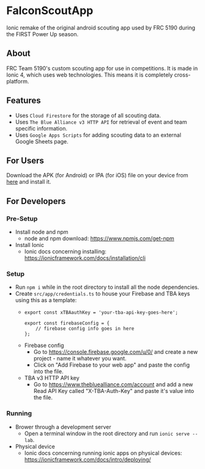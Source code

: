 # FalconScoutApp
Ionic remake of the original android scouting app used by FRC 5190 during the FIRST Power Up season.

## About
FRC Team 5190's custom scouting app for use in competitions. It is made in Ionic 4, which uses web technologies. This means it is completely cross-platform.

## Features
- Uses `Cloud Firestore` for the storage of all scouting data.
- Uses `The Blue Alliance v3 HTTP API` for retrieval of event and team specific information.
- Uses `Google Apps Scripts` for adding scouting data to an external Google Sheets page.
<!-- - Uses `Infragistics Ignite UI for Angular` for detailed graphs and filterable, pagable grids. -->

## For Users
Download the APK (for Android) or IPA (for iOS) file on your device from [here](https://github.com/Link07109/FalconScoutApp/releases) and install it.

## For Developers
### Pre-Setup
  - Install node and npm
    - node and npm download: https://www.npmjs.com/get-npm
  - Install Ionic
    - Ionic docs concerning installing: https://ionicframework.com/docs/installation/cli

### Setup
  - Run `npm i` while in the root directory to install all the node dependencies.
  - Create `src/app/credentials.ts` to house your Firebase and TBA keys using this as a template: 
    - ```
      export const xTBAauthKey = 'your-tba-api-key-goes-here';

      export const firebaseConfig = {
          // firebase config info goes in here
      };
    - Firebase config
      - Go to https://console.firebase.google.com/u/0/ and create a new project - name it whatever you want.
      - Click on "Add Firebase to your web app" and paste the config into the file.    
    - TBA v3 HTTP API key
      - Go to https://www.thebluealliance.com/account and add a new Read API Key called "X-TBA-Auth-Key" and paste it's value into the file.

### Running
  - Brower through a development server
    - Open a terminal window in the root directory and run `ionic serve --lab`.
  - Physical device
    - Ionic docs concerning running ionic apps on physical devices: https://ionicframework.com/docs/intro/deploying/
